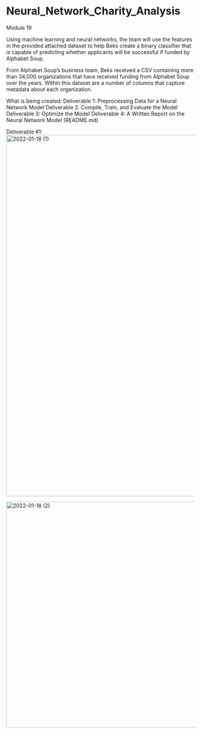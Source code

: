 # Neural_Network_Charity_Analysis
Module 19

Using machine learning and neural networks, the team will use the features in the provided attached dataset to help Beks create a binary classifier that is capable of predicting whether applicants will be successful if funded by Alphabet Soup.

From Alphabet Soup’s business team, Beks received a CSV containing more than 34,000 organizations that have received funding from Alphabet Soup over the years. Within this dataset are a number of columns that capture metadata about each organization.

What is being created:
Deliverable 1: Preprocessing Data for a Neural Network Model
Deliverable 2: Compile, Train, and Evaluate the Model
Deliverable 3: Optimize the Model
Deliverable 4: A Written Report on the Neural Network Model (README.md)

Deliverable #1:
<img width="963" alt="2022-01-18 (1)" src="https://user-images.githubusercontent.com/86638388/150060884-df7f316a-e2ce-43ff-a2b7-061ae69971ad.png">

<img width="602" alt="2022-01-18 (2)" src="https://user-images.githubusercontent.com/86638388/150061177-6c90ea32-581d-4e37-b4a5-771c7ae307c5.png">

